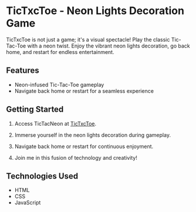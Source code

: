 # TicTxcToe - Neon Lights Decoration Game

TicTxcToe is not just a game; it's a visual spectacle! Play the classic Tic-Tac-Toe with a neon twist. Enjoy the vibrant neon lights decoration, go back home, and restart for endless entertainment.

## Features

- Neon-infused Tic-Tac-Toe gameplay
- Navigate back home or restart for a seamless experience

## Getting Started

1. Access TicTacNeon at [TicTxcToe](https://yosefyan.github.io/TicTxcToe).

2. Immerse yourself in the neon lights decoration during gameplay.

3. Navigate back home or restart for continuous enjoyment.

4. Join me in this fusion of technology and creativity!

## Technologies Used

- HTML
- CSS
- JavaScript
